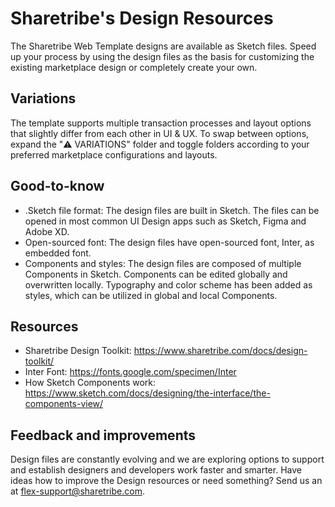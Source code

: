 # Sharetribe's Design Resources

The Sharetribe Web Template designs are available as Sketch files. Speed up your process by using the design files as the basis for customizing the existing marketplace design or completely create your own. 

## Variations

The template supports multiple transaction processes and layout options that slightly differ from each other in UI & UX. To swap between options, expand the "⚠️ VARIATIONS" folder and toggle folders according to your preferred marketplace configurations and layouts. 

## Good-to-know

- .Sketch file format: The design files are built in Sketch. The files can be opened in most common UI Design apps such as Sketch, Figma and Adobe XD. 
- Open-sourced font: The design files have open-sourced font, Inter, as embedded font. 
- Components and styles: The design files are composed of multiple Components in Sketch. Components can be edited globally and overwritten locally. Typography and color scheme has been added as styles, which can be utilized in global and local Components. 

## Resources
- Sharetribe Design Toolkit: https://www.sharetribe.com/docs/design-toolkit/
- Inter Font: https://fonts.google.com/specimen/Inter
- How Sketch Components work: https://www.sketch.com/docs/designing/the-interface/the-components-view/

## Feedback and improvements

Design files are constantly evolving and we are exploring options to support and establish designers and developers work faster and smarter. Have ideas how to improve the Design resources or need something? Send us an at flex-support@sharetribe.com.
